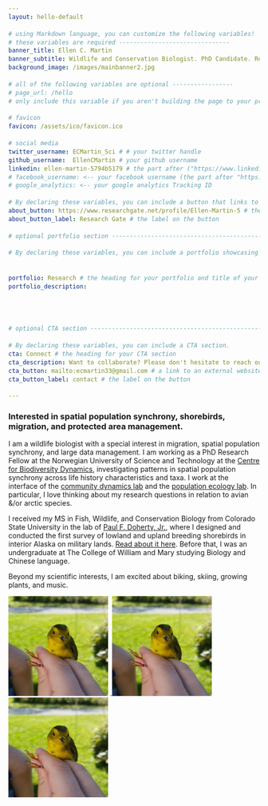 ```yaml
---
layout: hello-default

# using Markdown language, you can customize the following variables!
# these variables are required -------------------------------
banner_title: Ellen C. Martin 
banner_subtitle: Wildlife and Conservation Biologist. PhD Candidate. Research Scientist.
background_image: /images/mainbanner2.jpg

# all of the following variables are optional -----------------
# page_url: /hello 
# only include this variable if you aren't building the page to your primary domain 

# favicon
favicon: /assets/ico/favicon.ico

# social media
twitter_username: ECMartin_Sci # # your twitter handle
github_username:  EllenCMartin # your github username
linkedin: ellen-martin-5794b5179 # the part after ("https://www.linkedin.com/in/...")
# facebook_username: <-- your facebook username (the part after "https://www.facebook.com/...")
# google_analytics: <-- your google analytics Tracking ID

# By declaring these variables, you can include a button that links to an external website or to media.
about_button: https://www.researchgate.net/profile/Ellen-Martin-5 # the link
about_button_label: Research Gate # the label on the button

# optional portfolio section ------------------------------------------

# By declaring these variables, you can include a portfolio showcasing your work and organize your portfolio's items into a custom layout, all without adding any CSS. In addition, you must 1) create an HTML file in the_includes folder for each project with the text you'd like to display, and 2) create a YAML file in the _data folder describing the order in which each project should be shown and categorized. See `/includes/example.html` and `/_data/work.yml` for examples.


portfolio: Research # the heading for your portfolio and title of your YAML file
portfolio_description: 

 


# optional CTA section --------------------------------------------------

# By declaring these variables, you can include a CTA section.
cta: Connect # the heading for your CTA section
cta_description: Want to collaborate? Please don't hesitate to reach out. # a description to be desplayed below the heading and above the content
cta_button: mailto:ecmartin33@gmail.com # a link to an external website or to media
cta_button_label: contact # the label on the button

---			
```

[//]: # (write a bit about yourself here)
### **Interested in spatial population synchrony, shorebirds, migration, and protected area management**. 
  
I am a wildlife biologist with a special interest in migration, spatial population synchrony, and large data management. I am working as a PhD Research Fellow at the Norwegian University of Science and Technology at the [Centre for Biodiversity Dynamics](https://www.ntnu.edu/cbd), investigating patterns in spatial population synchrony across life history characteristics and taxa. I work at the interface of the [community dynamics lab](https://www.ntnu.edu/cbd/research/community-dynamics) and the [population ecology lab](https://www.ntnu.edu/cbd/research/population-ecology). In particular, I love thinking about my research questions in relation to avian &/or arctic species. 

I received my MS in Fish, Wildlife, and Conservation Biology from Colorado State University in the lab of [Paul F. Doherty, Jr.](http://sites.warnercnr.colostate.edu/pauldoherty/), where I designed and conducted the first survey of lowland and upland breeding shorebirds in interior Alaska on military lands. [Read about it here](https://wildlife.org/jwm-shorebirds-take-advantage-of-alaska-military-lands/). Before that, I was an undergraduate at The College of William and Mary studying Biology and Chinese language. 

Beyond my scientific interests, I am excited about biking, skiing, growing plants, and music.  

<img src="/images/ecm1.jpg" alt="Bird banding, Powedermill Banding Station" style="height: 200px; width:200px;"/> .<img src="/images/ecm1.jpg" alt="Bird banding, Powedermill Banding Station" style="height: 200px; width:200px;"/><img src="/images/ecm1.jpg" alt="Bird banding, Powedermill Banding Station" style="height: 200px; width:200px;"/>





